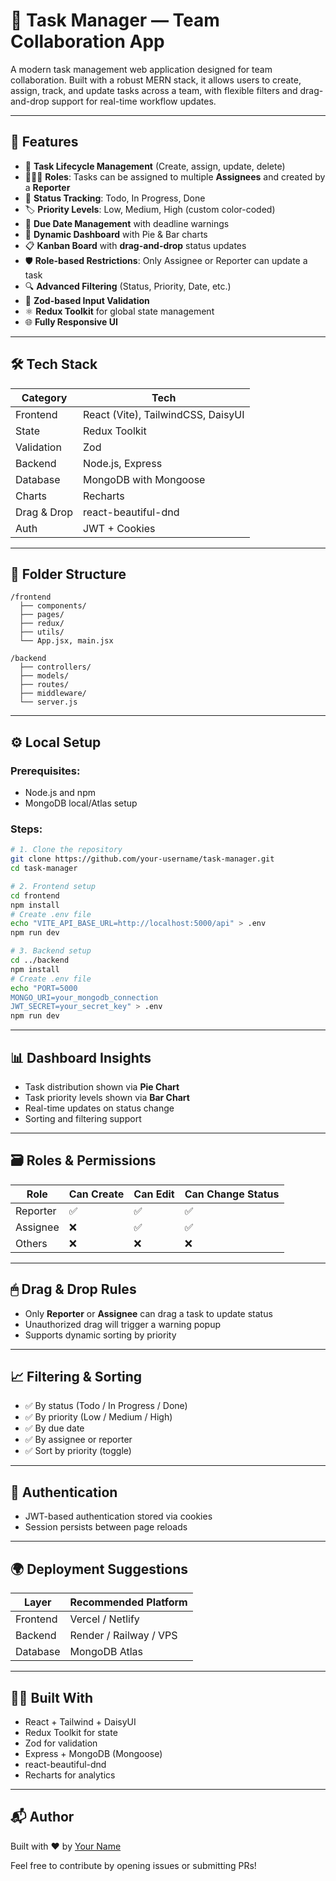 # 📌 Task Manager — Team Collaboration App

A modern task management web application designed for team collaboration. Built with a robust MERN stack, it allows users to create, assign, track, and update tasks across a team, with flexible filters and drag-and-drop support for real-time workflow updates.

---

## 🚀 Features

- 🧾 **Task Lifecycle Management** (Create, assign, update, delete)
- 🧑‍🤝‍🧑 **Roles**: Tasks can be assigned to multiple **Assignees** and created by a **Reporter**
- 🎯 **Status Tracking**: Todo, In Progress, Done
- 🏷 **Priority Levels**: Low, Medium, High (custom color-coded)
- 📆 **Due Date Management** with deadline warnings
- 🧮 **Dynamic Dashboard** with Pie & Bar charts
- 📋 **Kanban Board** with **drag-and-drop** status updates
- 🛡️ **Role-based Restrictions**: Only Assignee or Reporter can update a task
- 🔍 **Advanced Filtering** (Status, Priority, Date, etc.)
- 🧪 **Zod-based Input Validation**
- ⚛️ **Redux Toolkit** for global state management
- 🌐 **Fully Responsive UI**

---

## 🛠️ Tech Stack

| Category       | Tech                         |
|----------------|------------------------------|
| Frontend       | React (Vite), TailwindCSS, DaisyUI |
| State          | Redux Toolkit                |
| Validation     | Zod                          |
| Backend        | Node.js, Express             |
| Database       | MongoDB with Mongoose        |
| Charts         | Recharts                     |
| Drag & Drop    | react-beautiful-dnd          |
| Auth           | JWT + Cookies                |

---

## 📂 Folder Structure

```
/frontend
  ├── components/
  ├── pages/
  ├── redux/
  ├── utils/
  └── App.jsx, main.jsx

/backend
  ├── controllers/
  ├── models/
  ├── routes/
  ├── middleware/
  └── server.js
```

---

## ⚙️ Local Setup

### Prerequisites:
- Node.js and npm
- MongoDB local/Atlas setup

### Steps:

```bash
# 1. Clone the repository
git clone https://github.com/your-username/task-manager.git
cd task-manager

# 2. Frontend setup
cd frontend
npm install
# Create .env file
echo "VITE_API_BASE_URL=http://localhost:5000/api" > .env
npm run dev

# 3. Backend setup
cd ../backend
npm install
# Create .env file
echo "PORT=5000
MONGO_URI=your_mongodb_connection
JWT_SECRET=your_secret_key" > .env
npm run dev
```

---

## 📊 Dashboard Insights

- Task distribution shown via **Pie Chart**
- Task priority levels shown via **Bar Chart**
- Real-time updates on status change
- Sorting and filtering support

---

## 🗃 Roles & Permissions

| Role        | Can Create | Can Edit | Can Change Status |
|-------------|------------|----------|-------------------|
| Reporter    | ✅         | ✅       | ✅                |
| Assignee    | ❌         | ✅       | ✅                |
| Others      | ❌         | ❌       | ❌                |

---

## 🖱 Drag & Drop Rules

- Only **Reporter** or **Assignee** can drag a task to update status
- Unauthorized drag will trigger a warning popup
- Supports dynamic sorting by priority

---

## 📈 Filtering & Sorting

- ✅ By status (Todo / In Progress / Done)
- ✅ By priority (Low / Medium / High)
- ✅ By due date
- ✅ By assignee or reporter
- ✅ Sort by priority (toggle)

---

## 🔐 Authentication

- JWT-based authentication stored via cookies
- Session persists between page reloads

---

## 🌍 Deployment Suggestions

| Layer       | Recommended Platform  |
|-------------|------------------------|
| Frontend    | Vercel / Netlify       |
| Backend     | Render / Railway / VPS |
| Database    | MongoDB Atlas          |

---

## 👨‍💻 Built With

- React + Tailwind + DaisyUI
- Redux Toolkit for state
- Zod for validation
- Express + MongoDB (Mongoose)
- react-beautiful-dnd
- Recharts for analytics

---

## 📬 Author

Built with ❤️ by [Your Name](https://github.com/your-username)

Feel free to contribute by opening issues or submitting PRs!
